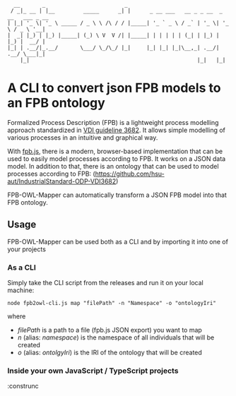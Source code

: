 ```
  __       _                         _                                             
 / _|_ __ | |__         _____      _| |      _ __ ___   __ _ _ __  _ __   ___ _ __ 
| |_| '_ \| '_ \ _____ / _ \ \ /\ / / |_____| '_ ` _ \ / _` | '_ \| '_ \ / _ \ '__|
|  _| |_) | |_) |_____| (_) \ V  V /| |_____| | | | | | (_| | |_) | |_) |  __/ |   
|_| | .__/|_.__/       \___/ \_/\_/ |_|     |_| |_| |_|\__,_| .__/| .__/ \___|_|   
    |_|                                                     |_|   |_|              
```
# A CLI to convert json FPB models to an FPB ontology
Formalized Process Description (FPB) is a lightweight process modelling approach standardized in [VDI guideline 3682](https://www.vdi.de/richtlinien/details/vdivde-3682-blatt-1-formalisierte-prozessbeschreibungen-konzept-und-grafische-darstellung). It allows simple modelling of various processes in an intuitive and graphical way.

With [fpb.js](https://github.com/HamiedNabizada/FPB.JS), there is a modern, browser-based implementation that can be used to easily model processes according to FPB. It works on a JSON data model. 
In addition to that, there is an ontology that can be used to model processes according to FPB: (https://github.com/hsu-aut/IndustrialStandard-ODP-VDI3682)

FPB-OWL-Mapper can automatically transform a JSON FPB model into that FPB ontology.


## Usage
FPB-OWL-Mapper can be used both as a CLI and by importing it into one of your projects

### As a CLI
Simply take the CLI script from the releases and run it on your local machine:
```
node fpb2owl-cli.js map "filePath" -n "Namespace" -o "ontologyIri"
```

where
- *filePath* is a path to a file (fpb.js JSON export) you want to map
- *n* (alias: *namespace*) is the namespace of all individuals that will be created
- *o* (alias: *ontolgyIri*) is the IRI of the ontology that will be created


### Inside your own JavaScript / TypeScript projects
:construnc
